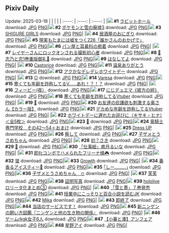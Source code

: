 ## Pixiv Daily
Update: 2025-03-18
|      |      |      |
| :----: | :----: | :----: |
|![](https://pixiv.microyu.workers.dev/c/240x480/img-master/img/2025/03/16/00/00/03/128252651_p0_master1200.jpg) **#1** [ラビットホール](https://www.pixiv.net/artworks/128252651) download: [JPG](https://pixiv.microyu.workers.dev/img-original/img/2025/03/16/00/00/03/128252651_p0.jpg) [PNG](https://pixiv.microyu.workers.dev/img-original/img/2025/03/16/00/00/03/128252651_p0.png)|![](https://pixiv.microyu.workers.dev/c/240x480/img-master/img/2025/03/16/00/29/52/128254375_p0_master1200.jpg) **#2** [ポケモンと雪の廃墟3](https://www.pixiv.net/artworks/128254375) download: [JPG](https://pixiv.microyu.workers.dev/img-original/img/2025/03/16/00/29/52/128254375_p0.jpg) [PNG](https://pixiv.microyu.workers.dev/img-original/img/2025/03/16/00/29/52/128254375_p0.png)|![](https://pixiv.microyu.workers.dev/c/240x480/img-master/img/2025/03/17/00/01/29/128294117_p0_master1200.jpg) **#3** [SHIGURE GIRLS](https://www.pixiv.net/artworks/128294117) download: [JPG](https://pixiv.microyu.workers.dev/img-original/img/2025/03/17/00/01/29/128294117_p0.jpg) [PNG](https://pixiv.microyu.workers.dev/img-original/img/2025/03/17/00/01/29/128294117_p0.png)|
|![](https://pixiv.microyu.workers.dev/c/240x480/img-master/img/2025/03/17/07/30/05/128303070_p0_master1200.jpg) **#4** [居酒屋のおにぎり](https://www.pixiv.net/artworks/128303070) download: [JPG](https://pixiv.microyu.workers.dev/img-original/img/2025/03/17/07/30/05/128303070_p0.jpg) [PNG](https://pixiv.microyu.workers.dev/img-original/img/2025/03/17/07/30/05/128303070_p0.png)|![](https://pixiv.microyu.workers.dev/c/240x480/img-master/img/2025/03/16/18/00/08/128278655_p0_master1200.jpg) **#5** [現実もたまには嘘をつく226「誰かさんのおかげで」](https://www.pixiv.net/artworks/128278655) download: [JPG](https://pixiv.microyu.workers.dev/img-original/img/2025/03/16/18/00/08/128278655_p0.jpg) [PNG](https://pixiv.microyu.workers.dev/img-original/img/2025/03/16/18/00/08/128278655_p0.png)|![](https://pixiv.microyu.workers.dev/c/240x480/img-master/img/2025/03/17/21/04/43/128320421_p0_master1200.jpg) **#6** [パン屋と耳鼻科の癒着](https://www.pixiv.net/artworks/128320421) download: [JPG](https://pixiv.microyu.workers.dev/img-original/img/2025/03/17/21/04/43/128320421_p0.jpg) [PNG](https://pixiv.microyu.workers.dev/img-original/img/2025/03/17/21/04/43/128320421_p0.png)|
|![](https://pixiv.microyu.workers.dev/c/240x480/img-master/img/2025/03/16/21/16/50/128286476_p0_master1200.jpg) **#7** [レイヤーさんにロックオンされる撮影初心者](https://www.pixiv.net/artworks/128286476) download: [JPG](https://pixiv.microyu.workers.dev/img-original/img/2025/03/16/21/16/50/128286476_p0.jpg) [PNG](https://pixiv.microyu.workers.dev/img-original/img/2025/03/16/21/16/50/128286476_p0.png)|![](https://pixiv.microyu.workers.dev/c/240x480/img-master/img/2025/03/16/00/10/17/128253555_p0_master1200.jpg) **#8** [🩵志乃と恋1巻重版御礼🩷](https://www.pixiv.net/artworks/128253555) download: [JPG](https://pixiv.microyu.workers.dev/img-original/img/2025/03/16/00/10/17/128253555_p0.jpg) [PNG](https://pixiv.microyu.workers.dev/img-original/img/2025/03/16/00/10/17/128253555_p0.png)|![](https://pixiv.microyu.workers.dev/c/240x480/img-master/img/2025/03/16/00/00/12/128252707_p0_master1200.jpg) **#9** [はなしてよ](https://www.pixiv.net/artworks/128252707) download: [JPG](https://pixiv.microyu.workers.dev/img-original/img/2025/03/16/00/00/12/128252707_p0.jpg) [PNG](https://pixiv.microyu.workers.dev/img-original/img/2025/03/16/00/00/12/128252707_p0.png)|
|![](https://pixiv.microyu.workers.dev/c/240x480/img-master/img/2025/03/16/01/13/11/128255980_p0_master1200.jpg) **#10** [Castorice](https://www.pixiv.net/artworks/128255980) download: [JPG](https://pixiv.microyu.workers.dev/img-original/img/2025/03/16/01/13/11/128255980_p0.jpg) [PNG](https://pixiv.microyu.workers.dev/img-original/img/2025/03/16/01/13/11/128255980_p0.png)|![](https://pixiv.microyu.workers.dev/c/240x480/img-master/img/2025/03/17/11/24/56/128294009_p0_master1200.jpg) **#11** [温泉ありがとう](https://www.pixiv.net/artworks/128294009) download: [JPG](https://pixiv.microyu.workers.dev/img-original/img/2025/03/17/11/24/56/128294009_p0.jpg) [PNG](https://pixiv.microyu.workers.dev/img-original/img/2025/03/17/11/24/56/128294009_p0.png)|![](https://pixiv.microyu.workers.dev/c/240x480/img-master/img/2025/03/16/00/13/12/128253692_p0_master1200.jpg) **#12** [アクかなデレデレホワイトデー](https://www.pixiv.net/artworks/128253692) download: [JPG](https://pixiv.microyu.workers.dev/img-original/img/2025/03/16/00/13/12/128253692_p0.jpg) [PNG](https://pixiv.microyu.workers.dev/img-original/img/2025/03/16/00/13/12/128253692_p0.png)|
|![](https://pixiv.microyu.workers.dev/c/240x480/img-master/img/2025/03/16/00/00/27/128252801_p0_master1200.jpg) **#13** [○](https://www.pixiv.net/artworks/128252801) download: [JPG](https://pixiv.microyu.workers.dev/img-original/img/2025/03/16/00/00/27/128252801_p0.jpg) [PNG](https://pixiv.microyu.workers.dev/img-original/img/2025/03/16/00/00/27/128252801_p0.png)|![](https://pixiv.microyu.workers.dev/c/240x480/img-master/img/2025/03/16/00/00/16/128252728_p0_master1200.jpg) **#14** [Varesa](https://www.pixiv.net/artworks/128252728) download: [JPG](https://pixiv.microyu.workers.dev/img-original/img/2025/03/16/00/00/16/128252728_p0.jpg) [PNG](https://pixiv.microyu.workers.dev/img-original/img/2025/03/16/00/00/16/128252728_p0.png)|![](https://pixiv.microyu.workers.dev/c/240x480/img-master/img/2025/03/16/23/03/55/128291531_p0_master1200.jpg) **#15** [寒くても年齢を詐称してるV……あれ！？！？](https://www.pixiv.net/artworks/128291531) download: [JPG](https://pixiv.microyu.workers.dev/img-original/img/2025/03/16/23/03/55/128291531_p0.jpg) [PNG](https://pixiv.microyu.workers.dev/img-original/img/2025/03/16/23/03/55/128291531_p0.png)|
|![](https://pixiv.microyu.workers.dev/c/240x480/img-master/img/2025/03/17/00/00/21/128293940_p0_master1200.jpg) **#16** [フィービー(夜）](https://www.pixiv.net/artworks/128293940) download: [JPG](https://pixiv.microyu.workers.dev/img-original/img/2025/03/17/00/00/21/128293940_p0.jpg) [PNG](https://pixiv.microyu.workers.dev/img-original/img/2025/03/17/00/00/21/128293940_p0.png)|![](https://pixiv.microyu.workers.dev/c/240x480/img-master/img/2025/03/16/00/00/21/128252763_p0_master1200.jpg) **#17** [にじデュエマ《彼方の絆》](https://www.pixiv.net/artworks/128252763) download: [JPG](https://pixiv.microyu.workers.dev/img-original/img/2025/03/16/00/00/21/128252763_p0.jpg) [PNG](https://pixiv.microyu.workers.dev/img-original/img/2025/03/16/00/00/21/128252763_p0.png)|![](https://pixiv.microyu.workers.dev/c/240x480/img-master/img/2025/03/16/21/10/46/128286244_p0_master1200.jpg) **#18** [寒くても年齢を詐称してるVtuber](https://www.pixiv.net/artworks/128286244) download: [JPG](https://pixiv.microyu.workers.dev/img-original/img/2025/03/16/21/10/46/128286244_p0.jpg) [PNG](https://pixiv.microyu.workers.dev/img-original/img/2025/03/16/21/10/46/128286244_p0.png)|
|![](https://pixiv.microyu.workers.dev/c/240x480/img-master/img/2025/03/16/01/23/10/128256270_p0_master1200.jpg) **#19** [🌟](https://www.pixiv.net/artworks/128256270) download: [JPG](https://pixiv.microyu.workers.dev/img-original/img/2025/03/16/01/23/10/128256270_p0.jpg) [PNG](https://pixiv.microyu.workers.dev/img-original/img/2025/03/16/01/23/10/128256270_p0.png)|![](https://pixiv.microyu.workers.dev/c/240x480/img-master/img/2025/03/16/00/05/03/128253287_p0_master1200.jpg) **#20** [お友達の庇護欲も刺激する奥さん【カラー版】](https://www.pixiv.net/artworks/128253287) download: [JPG](https://pixiv.microyu.workers.dev/img-original/img/2025/03/16/00/05/03/128253287_p0.jpg) [PNG](https://pixiv.microyu.workers.dev/img-original/img/2025/03/16/00/05/03/128253287_p0.png)|![](https://pixiv.microyu.workers.dev/c/240x480/img-master/img/2025/03/17/21/12/52/128320710_p0_master1200.jpg) **#21** [デカめな年齢を詐称してるVtuber](https://www.pixiv.net/artworks/128320710) download: [JPG](https://pixiv.microyu.workers.dev/img-original/img/2025/03/17/21/12/52/128320710_p0.jpg) [PNG](https://pixiv.microyu.workers.dev/img-original/img/2025/03/17/21/12/52/128320710_p0.png)|
|![](https://pixiv.microyu.workers.dev/c/240x480/img-master/img/2025/03/16/10/00/10/128265340_p0_master1200.jpg) **#22** [ホワイトデーに遅れたお詫びに（キサキ・ヒナ）＜全5枚＞](https://www.pixiv.net/artworks/128265340) download: [JPG](https://pixiv.microyu.workers.dev/img-original/img/2025/03/16/10/00/10/128265340_p0.jpg) [PNG](https://pixiv.microyu.workers.dev/img-original/img/2025/03/16/10/00/10/128265340_p0.png)|![](https://pixiv.microyu.workers.dev/c/240x480/img-master/img/2025/03/16/00/00/20/128252757_p0_master1200.jpg) **#23** [🌸](https://www.pixiv.net/artworks/128252757) download: [JPG](https://pixiv.microyu.workers.dev/img-original/img/2025/03/16/00/00/20/128252757_p0.jpg) [PNG](https://pixiv.microyu.workers.dev/img-original/img/2025/03/16/00/00/20/128252757_p0.png)|![](https://pixiv.microyu.workers.dev/c/240x480/img-master/img/2025/03/17/19/20/43/128316686_p0_master1200.jpg) **#24** [竜騎士専門学校　その42～54＋おまけ](https://www.pixiv.net/artworks/128316686) download: [JPG](https://pixiv.microyu.workers.dev/img-original/img/2025/03/17/19/20/43/128316686_p0.jpg) [PNG](https://pixiv.microyu.workers.dev/img-original/img/2025/03/17/19/20/43/128316686_p0.png)|
|![](https://pixiv.microyu.workers.dev/c/240x480/img-master/img/2025/03/16/00/00/28/128252811_p0_master1200.jpg) **#25** [Dress UP](https://www.pixiv.net/artworks/128252811) download: [JPG](https://pixiv.microyu.workers.dev/img-original/img/2025/03/16/00/00/28/128252811_p0.jpg) [PNG](https://pixiv.microyu.workers.dev/img-original/img/2025/03/16/00/00/28/128252811_p0.png)|![](https://pixiv.microyu.workers.dev/c/240x480/img-master/img/2025/03/17/00/00/17/128293927_p0_master1200.jpg) **#26** [察して](https://www.pixiv.net/artworks/128293927) download: [JPG](https://pixiv.microyu.workers.dev/img-original/img/2025/03/17/00/00/17/128293927_p0.jpg) [PNG](https://pixiv.microyu.workers.dev/img-original/img/2025/03/17/00/00/17/128293927_p0.png)|![](https://pixiv.microyu.workers.dev/c/240x480/img-master/img/2025/03/16/02/18/45/128257833_p0_master1200.jpg) **#27** [子ザメとうさめちゃん](https://www.pixiv.net/artworks/128257833) download: [JPG](https://pixiv.microyu.workers.dev/img-original/img/2025/03/16/02/18/45/128257833_p0.jpg) [PNG](https://pixiv.microyu.workers.dev/img-original/img/2025/03/16/02/18/45/128257833_p0.png)|
|![](https://pixiv.microyu.workers.dev/c/240x480/img-master/img/2025/03/16/00/34/35/128254640_p0_master1200.jpg) **#28** [初？さき](https://www.pixiv.net/artworks/128254640) download: [JPG](https://pixiv.microyu.workers.dev/img-original/img/2025/03/16/00/34/35/128254640_p0.jpg) [PNG](https://pixiv.microyu.workers.dev/img-original/img/2025/03/16/00/34/35/128254640_p0.png)|![](https://pixiv.microyu.workers.dev/c/240x480/img-master/img/2025/03/16/00/12/03/128253639_p0_master1200.jpg) **#29** [🥞](https://www.pixiv.net/artworks/128253639) download: [JPG](https://pixiv.microyu.workers.dev/img-original/img/2025/03/16/00/12/03/128253639_p0.jpg) [PNG](https://pixiv.microyu.workers.dev/img-original/img/2025/03/16/00/12/03/128253639_p0.png)|![](https://pixiv.microyu.workers.dev/c/240x480/img-master/img/2025/03/16/12/01/04/128268372_p0_master1200.jpg) **#30** [「仕事絵」癒月るいな](https://www.pixiv.net/artworks/128268372) download: [JPG](https://pixiv.microyu.workers.dev/img-original/img/2025/03/16/12/01/04/128268372_p0.jpg) [PNG](https://pixiv.microyu.workers.dev/img-original/img/2025/03/16/12/01/04/128268372_p0.png)|
|![](https://pixiv.microyu.workers.dev/c/240x480/img-master/img/2025/03/16/18/12/30/128279247_p0_master1200.jpg) **#31** [即ﾀﾋコンボでハメられたフリーナ様🎮](https://www.pixiv.net/artworks/128279247) download: [JPG](https://pixiv.microyu.workers.dev/img-original/img/2025/03/16/18/12/30/128279247_p0.jpg) [PNG](https://pixiv.microyu.workers.dev/img-original/img/2025/03/16/18/12/30/128279247_p0.png)|![](https://pixiv.microyu.workers.dev/c/240x480/img-master/img/2025/03/16/13/39/44/128271048_p0_master1200.jpg) **#32** [蛍](https://www.pixiv.net/artworks/128271048) download: [JPG](https://pixiv.microyu.workers.dev/img-original/img/2025/03/16/13/39/44/128271048_p0.jpg) [PNG](https://pixiv.microyu.workers.dev/img-original/img/2025/03/16/13/39/44/128271048_p0.png)|![](https://pixiv.microyu.workers.dev/c/240x480/img-master/img/2025/03/16/22/53/11/128290961_p0_master1200.jpg) **#33** [Growth](https://www.pixiv.net/artworks/128290961) download: [JPG](https://pixiv.microyu.workers.dev/img-original/img/2025/03/16/22/53/11/128290961_p0.jpg) [PNG](https://pixiv.microyu.workers.dev/img-original/img/2025/03/16/22/53/11/128290961_p0.png)|
|![](https://pixiv.microyu.workers.dev/c/240x480/img-master/img/2025/03/16/12/54/29/128269797_p0_master1200.jpg) **#34** [春香るアイスティー🌸](https://www.pixiv.net/artworks/128269797) download: [JPG](https://pixiv.microyu.workers.dev/img-original/img/2025/03/16/12/54/29/128269797_p0.jpg) [PNG](https://pixiv.microyu.workers.dev/img-original/img/2025/03/16/12/54/29/128269797_p0.png)|![](https://pixiv.microyu.workers.dev/c/240x480/img-master/img/2025/03/17/17/21/53/128313101_p0_master1200.jpg) **#35** [｢しー………｣](https://www.pixiv.net/artworks/128313101) download: [JPG](https://pixiv.microyu.workers.dev/img-original/img/2025/03/17/17/21/53/128313101_p0.jpg) [PNG](https://pixiv.microyu.workers.dev/img-original/img/2025/03/17/17/21/53/128313101_p0.png)|![](https://pixiv.microyu.workers.dev/c/240x480/img-master/img/2025/03/17/00/56/28/128296409_p0_master1200.jpg) **#36** [子ザメとうさめちゃん　⛄️](https://www.pixiv.net/artworks/128296409) download: [JPG](https://pixiv.microyu.workers.dev/img-original/img/2025/03/17/00/56/28/128296409_p0.jpg) [PNG](https://pixiv.microyu.workers.dev/img-original/img/2025/03/17/00/56/28/128296409_p0.png)|
|![](https://pixiv.microyu.workers.dev/c/240x480/img-master/img/2025/03/16/12/39/25/128269435_p0_master1200.jpg) **#37** [芙芙](https://www.pixiv.net/artworks/128269435) download: [JPG](https://pixiv.microyu.workers.dev/img-original/img/2025/03/16/12/39/25/128269435_p0.jpg) [PNG](https://pixiv.microyu.workers.dev/img-original/img/2025/03/16/12/39/25/128269435_p0.png)|![](https://pixiv.microyu.workers.dev/c/240x480/img-master/img/2025/03/17/12/24/25/128307629_p0_master1200.jpg) **#38** [証明写真](https://www.pixiv.net/artworks/128307629) download: [JPG](https://pixiv.microyu.workers.dev/img-original/img/2025/03/17/12/24/25/128307629_p0.jpg) [PNG](https://pixiv.microyu.workers.dev/img-original/img/2025/03/17/12/24/25/128307629_p0.png)|![](https://pixiv.microyu.workers.dev/c/240x480/img-master/img/2025/03/16/00/04/36/128253251_p0_master1200.jpg) **#39** [hololiveロリータ化まとめ③](https://www.pixiv.net/artworks/128253251) download: [JPG](https://pixiv.microyu.workers.dev/img-original/img/2025/03/16/00/04/36/128253251_p0.jpg) [PNG](https://pixiv.microyu.workers.dev/img-original/img/2025/03/16/00/04/36/128253251_p0.png)|
|![](https://pixiv.microyu.workers.dev/c/240x480/img-master/img/2025/03/17/18/42/41/128315439_p0_master1200.jpg) **#40** [「雪と墨」７巻発売](https://www.pixiv.net/artworks/128315439) download: [JPG](https://pixiv.microyu.workers.dev/img-original/img/2025/03/17/18/42/41/128315439_p0.jpg) [PNG](https://pixiv.microyu.workers.dev/img-original/img/2025/03/17/18/42/41/128315439_p0.png)|![](https://pixiv.microyu.workers.dev/c/240x480/img-master/img/2025/03/17/21/17/28/128320876_p0_master1200.jpg) **#41** [授業中にこっそりと百合小説を読むJK](https://www.pixiv.net/artworks/128320876) download: [JPG](https://pixiv.microyu.workers.dev/img-original/img/2025/03/17/21/17/28/128320876_p0.jpg) [PNG](https://pixiv.microyu.workers.dev/img-original/img/2025/03/17/21/17/28/128320876_p0.png)|![](https://pixiv.microyu.workers.dev/c/240x480/img-master/img/2025/03/16/17/57/48/128278526_p0_master1200.jpg) **#42** [Mika](https://www.pixiv.net/artworks/128278526) download: [JPG](https://pixiv.microyu.workers.dev/img-original/img/2025/03/16/17/57/48/128278526_p0.jpg) [PNG](https://pixiv.microyu.workers.dev/img-original/img/2025/03/16/17/57/48/128278526_p0.png)|
|![](https://pixiv.microyu.workers.dev/c/240x480/img-master/img/2025/03/16/00/00/42/128252861_p0_master1200.jpg) **#43** [即終了](https://www.pixiv.net/artworks/128252861) download: [JPG](https://pixiv.microyu.workers.dev/img-original/img/2025/03/16/00/00/42/128252861_p0.jpg) [PNG](https://pixiv.microyu.workers.dev/img-original/img/2025/03/16/00/00/42/128252861_p0.png)|![](https://pixiv.microyu.workers.dev/c/240x480/img-master/img/2025/03/16/18/04/20/128278994_p0_master1200.jpg) **#44** [当店のサービスです！](https://www.pixiv.net/artworks/128278994) download: [JPG](https://pixiv.microyu.workers.dev/img-original/img/2025/03/16/18/04/20/128278994_p0.jpg) [PNG](https://pixiv.microyu.workers.dev/img-original/img/2025/03/16/18/04/20/128278994_p0.png)|![](https://pixiv.microyu.workers.dev/c/240x480/img-master/img/2025/03/17/10/24/29/128305578_p0_master1200.jpg) **#45** [新ニンゲンの飼い方図鑑『ニンゲンと他の生き物の関係』](https://www.pixiv.net/artworks/128305578) download: [JPG](https://pixiv.microyu.workers.dev/img-original/img/2025/03/17/10/24/29/128305578_p0.jpg) [PNG](https://pixiv.microyu.workers.dev/img-original/img/2025/03/17/10/24/29/128305578_p0.png)|
|![](https://pixiv.microyu.workers.dev/c/240x480/img-master/img/2025/03/16/17/07/12/128276934_p0_master1200.jpg) **#46** [ゲームrkgk女子6人](https://www.pixiv.net/artworks/128276934) download: [JPG](https://pixiv.microyu.workers.dev/img-original/img/2025/03/16/17/07/12/128276934_p0.jpg) [PNG](https://pixiv.microyu.workers.dev/img-original/img/2025/03/16/17/07/12/128276934_p0.png)|![](https://pixiv.microyu.workers.dev/c/240x480/img-master/img/2025/03/16/22/36/31/128290256_p0_master1200.jpg) **#47** [【小春と湊】アンフェア](https://www.pixiv.net/artworks/128290256) download: [JPG](https://pixiv.microyu.workers.dev/img-original/img/2025/03/16/22/36/31/128290256_p0.jpg) [PNG](https://pixiv.microyu.workers.dev/img-original/img/2025/03/16/22/36/31/128290256_p0.png)|![](https://pixiv.microyu.workers.dev/c/240x480/img-master/img/2025/03/16/11/58/30/128268156_p0_master1200.jpg) **#48** [星野アイ](https://www.pixiv.net/artworks/128268156) download: [JPG](https://pixiv.microyu.workers.dev/img-original/img/2025/03/16/11/58/30/128268156_p0.jpg) [PNG](https://pixiv.microyu.workers.dev/img-original/img/2025/03/16/11/58/30/128268156_p0.png)|
